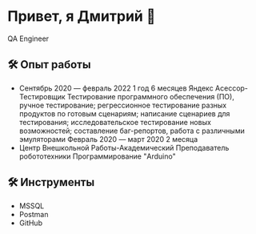 # Привет, я Дмитрий 👋


QA Engineer  

## 🛠 Опыт работы
* Сентябрь 2020 — февраль 2022
1 год 6 месяцев
Яндекс
Асессор-Тестировщик
Тестирование программного обеспечения (ПО), ручное тестирование; регрессионное тестирование разных продуктов по готовым сценариям; 
написание сценариев для тестирования; исследовательское тестирование новых возможностей; составление баг-репортов, 
работа с различными эмуляторами
Февраль 2020 — март 2020
2 месяца
* Центр Внешкольной Работы-Академический
Преподаватель робототехники
Программирование "Arduino"

## 🛠 Инструменты
*   MSSQL
*   Postman
*   GitHub